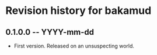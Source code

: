 # Revision history for bakamud

## 0.1.0.0 -- YYYY-mm-dd

* First version. Released on an unsuspecting world.
